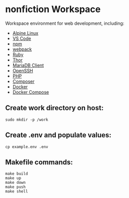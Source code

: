 # nonfiction Workspace

Workspace environment for web development, including:

- [Alpine Linux](https://alpinelinux.org)
- [VS Code](https://github.com/cdr/code-server)
- [npm](https://www.npmjs.com) 
- [webpack](https://webpack.js.org)
- [Ruby](https://www.ruby-lang.org/en/)
- [Thor](https://github.com/erikhuda/thor)
- [MariaDB Client](https://mariadb.com/kb/en/mysql-client/)
- [OpenSSH](https://www.openssh.com)
- [PHP](https://www.php.net)
- [Composer](https://getcomposer.org)
- [Docker](https://docs.docker.com/engine/)
- [Docker Compose](https://docs.docker.com/compose/)

## Create work directory on host:  

`sudo mkdir -p /work`  

## Create .env and populate values:  

`cp example.env .env`  


## Makefile commands:  

```
make build
make up
make down
make push
make shell
```
